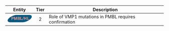 |Entity|Tier|Description              |
|:----:|:----:|------------------------------|
|![PMBL](images/icons/PMBL_tier2.png) | 2 | Role of VMP1 mutations in PMBL requires confirmation|
